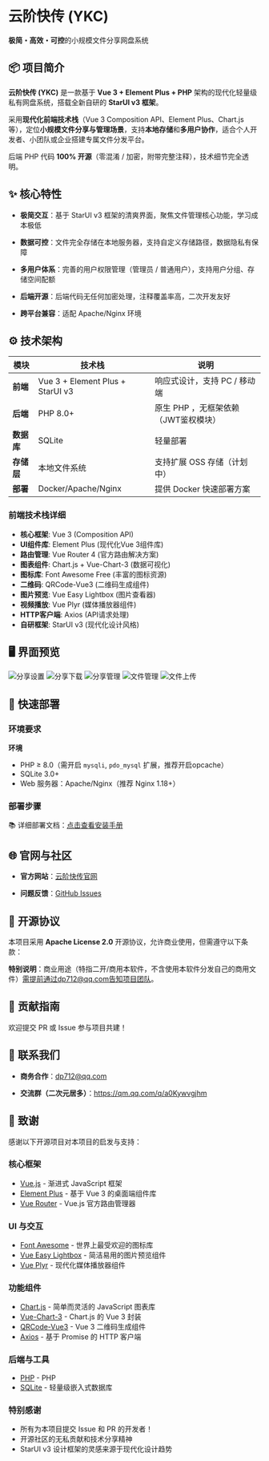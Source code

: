 # 云阶快传 (YKC)

**极简・高效・可控**的小规模文件分享网盘系统


## 📦 项目简介

**云阶快传 (YKC)** 是一款基于 **Vue 3 + Element Plus + PHP** 架构的现代化轻量级私有网盘系统，搭载全新自研的 **StarUI v3 框架**。

采用**现代化前端技术栈**（Vue 3 Composition API、Element Plus、Chart.js等），定位**小规模文件分享与管理场景**，支持**本地存储**和**多用户协作**，适合个人开发者、小团队或企业搭建专属文件分发平台。

后端 PHP 代码 **100% 开源**（零混淆 / 加密，附带完整注释），技术细节完全透明。

## ✨ 核心特性



*   **极简交互**：基于 StarUI v3 框架的清爽界面，聚焦文件管理核心功能，学习成本极低

*   **数据可控**：文件完全存储在本地服务器，支持自定义存储路径，数据隐私有保障

*   **多用户体系**：完善的用户权限管理（管理员 / 普通用户），支持用户分组、存储空间配额

*   **后端开源**：后端代码无任何加密处理，注释覆盖率高，二次开发友好

*   **跨平台兼容**：适配 Apache/Nginx 环境

## ⚙️ 技术架构



| 模块      | 技术栈                        | 说明                 |
| ------- | -------------------------- | ------------------ |
| **前端**  | Vue 3 + Element Plus + StarUI v3 | 响应式设计，支持 PC / 移动端  |
| **后端**  | PHP 8.0+                   | 原生 PHP ，无框架依赖（JWT鉴权模块）   |
| **数据库** | SQLite              | 轻量部署 |
| **存储层** | 本地文件系统                     | 支持扩展 OSS 存储（计划中）   |
| **部署**  | Docker/Apache/Nginx        | 提供 Docker 快速部署方案   |

### 前端技术栈详细

- **核心框架**: Vue 3 (Composition API)
- **UI组件库**: Element Plus (现代化Vue 3组件库)
- **路由管理**: Vue Router 4 (官方路由解决方案)
- **图表组件**: Chart.js + Vue-Chart-3 (数据可视化)
- **图标库**: Font Awesome Free (丰富的图标资源)
- **二维码**: QRCode-Vue3 (二维码生成组件)
- **图片预览**: Vue Easy Lightbox (图片查看器)
- **视频播放**: Vue Plyr (媒体播放器组件)
- **HTTP客户端**: Axios (API请求处理)
- **自研框架**: StarUI v3 (现代化设计风格)

## 🖥️ 界面预览
![分享设置](https://raw.githubusercontent.com/defeatedperson/ykc/refs/heads/main/photo/1.webp "分享设置")
![分享下载](https://raw.githubusercontent.com/defeatedperson/ykc/refs/heads/main/photo/2.webp "分享下载")
![分享管理](https://raw.githubusercontent.com/defeatedperson/ykc/refs/heads/main/photo/3.webp "分享管理")
![文件管理](https://raw.githubusercontent.com/defeatedperson/ykc/refs/heads/main/photo/4.webp "文件管理")
![文件上传](https://raw.githubusercontent.com/defeatedperson/ykc/refs/heads/main/photo/5.webp "文件上传")
## 🚀 快速部署

### 环境要求

**环境**
*   PHP ≥ 8.0（需开启  `mysqli`, `pdo_mysql` 扩展，推荐开启opcache）
*   SQLite 3.0+
*   Web 服务器：Apache/Nginx（推荐 Nginx 1.18+）

### 部署步骤

📚 详细部署文档：[点击查看安装手册](https://re.xcdream.com/9390.html)&#x20;

## 🌐 官网与社区

*   **官方网站**：[云阶快传官网](https://www.xcdream.com/ykc)&#x20;

*   **问题反馈**：[GitHub Issues](https://github.com/defeatedperson/ykc/issues)


## 📜 开源协议

本项目采用 **Apache License 2.0** 开源协议，允许商业使用，但需遵守以下条款：



**特别说明**：商业用途（特指二开/商用本软件，不含使用本软件分发自己的商用文件）需提前通过dp712@qq.com告知项目团队。

## 🤝 贡献指南

欢迎提交 PR 或 Issue 参与项目共建！

## 📧 联系我们

*   **商务合作**：dp712@qq.com

*   **交流群（二次元居多）**：https://qm.qq.com/q/a0Kywvgjhm

## 🙏 致谢

感谢以下开源项目对本项目的启发与支持：

### 核心框架
*   [Vue.js](https://vuejs.org/) - 渐进式 JavaScript 框架
*   [Element Plus](https://element-plus.org/) - 基于 Vue 3 的桌面端组件库
*   [Vue Router](https://router.vuejs.org/) - Vue.js 官方路由管理器

### UI 与交互
*   [Font Awesome](https://fontawesome.com/) - 世界上最受欢迎的图标库
*   [Vue Easy Lightbox](https://github.com/XiongAmao/vue-easy-lightbox) - 简洁易用的图片预览组件
*   [Vue Plyr](https://github.com/sampotts/plyr) - 现代化媒体播放器组件

### 功能组件
*   [Chart.js](https://www.chartjs.org/) - 简单而灵活的 JavaScript 图表库
*   [Vue-Chart-3](https://github.com/victorgarciaesgi/vue-chart-3) - Chart.js 的 Vue 3 封装
*   [QRCode-Vue3](https://github.com/scholtz/qrcode-vue3) - Vue 3 二维码生成组件
*   [Axios](https://axios-http.com/) - 基于 Promise 的 HTTP 客户端

### 后端与工具
*   [PHP](https://www.php.net/) - PHP
*   [SQLite](https://www.sqlite.org/) - 轻量级嵌入式数据库

### 特别感谢
*   所有为本项目提交 Issue 和 PR 的开发者！
*   开源社区的无私贡献和技术分享精神
*   StarUI v3 设计框架的灵感来源于现代化设计趋势
